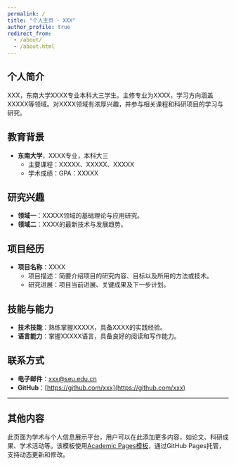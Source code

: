 ```yaml
---
permalink: /
title: "个人主页 - XXX"
author_profile: true
redirect_from: 
  - /about/
  - /about.html
---
```


## 个人简介

XXX，东南大学XXXX专业本科大三学生。主修专业为XXXX，学习方向涵盖XXXXX等领域。对XXXX领域有浓厚兴趣，并参与相关课程和科研项目的学习与研究。

## 教育背景

- **东南大学**，XXXX专业，本科大三
  - 主要课程：XXXXX、XXXXX、XXXXX
  - 学术成绩：GPA：XXXXX

## 研究兴趣

- **领域一**：XXXXX领域的基础理论与应用研究。
- **领域二**：XXXX的最新技术与发展趋势。

## 项目经历

- **项目名称**：XXXX
  - 项目描述：简要介绍项目的研究内容、目标以及所用的方法或技术。
  - 研究进展：项目当前进展、关键成果及下一步计划。

## 技能与能力

- **技术技能**：熟练掌握XXXXX，具备XXXX的实践经验。
- **语言能力**：掌握XXXXX语言，具备良好的阅读和写作能力。

## 联系方式

- **电子邮件**：xxx@seu.edu.cn
- **GitHub**：[https://github.com/xxx](https://github.com/xxx)

---

## 其他内容

此页面为学术与个人信息展示平台，用户可以在此添加更多内容，如论文、科研成果、学术活动等。该模板使用[Academic Pages模板](https://github.com/academicpages/academicpages.github.io)，通过GitHub Pages托管，支持动态更新和修改。
